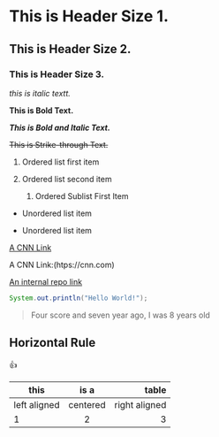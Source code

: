# This is Header Size 1.

## This is Header Size 2.

### This is Header Size 3.

*this is italic textt.*

**This is Bold Text.**

***This is Bold and Italic Text.***

~~This is Strike-through Text.~~

1. Ordered list first item

2. Ordered list second item

    1. Ordered Sublist First Item
  
+ Unordered list item 

+ Unordered list item

[A CNN Link](https://cnn.com)

A CNN Link:(htps://cnn.com)

[An internal repo link](../blob/master/readme.md)

```Java
System.out.println("Hello World!");
```

>Four score and seven year ago, I was 8 years old

Horizontal Rule
---
:+1:

| this  | is a |  table |
|-------|:----:|-------:|
|left aligned|centered|right aligned|
|   1   |  2  |  3      |
